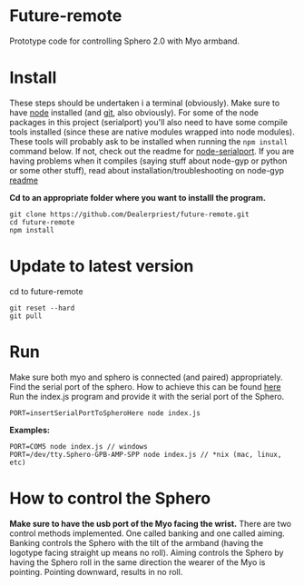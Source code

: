 # Future-remote
Prototype code for controlling Sphero 2.0 with Myo armband.

# Install
These steps should be undertaken i a terminal (obviously).
Make sure to have [node](https://nodejs.org/) installed (and [git](https://git-scm.com/), also obviously).
For some of the node packages in this project (serialport) you'll also need to have some compile tools installed (since these are native modules wrapped into node modules). These tools will probably ask to be installed when running the `npm install` command below. If not, check out the readme for [node-serialport](https://github.com/EmergingTechnologyAdvisors/node-serialport#installation-instructions). If you are having problems when it compiles (saying stuff about node-gyp or python or some other stuff), read about installation/troubleshooting on node-gyp [readme](https://github.com/nodejs/node-gyp)

**Cd to an appropriate folder where you want to installl the program.**
```
git clone https://github.com/Dealerpriest/future-remote.git
cd future-remote
npm install
```

# Update to latest version
cd to future-remote
```
git reset --hard
git pull
```

# Run
Make sure both myo and sphero is connected (and paired) appropriately.
Find the serial port of the sphero. How to achieve this can be found [here](https://github.com/orbotix/sphero.js#connecting-to-spherosprk)
Run the index.js program and provide it with the serial port of the Sphero.
```
PORT=insertSerialPortToSpheroHere node index.js
```
**Examples:**
```
PORT=COM5 node index.js // windows
PORT=/dev/tty.Sphero-GPB-AMP-SPP node index.js // *nix (mac, linux, etc)

```

# How to control the Sphero
**Make sure to have the usb port of the Myo facing the wrist.**
There are two control methods implemented. One called banking and one called aiming. Banking controls the Sphero with the tilt of the armband (having the logotype facing straight up means no roll). Aiming controls the Sphero by having the Sphero roll in the same direction the wearer of the Myo is pointing. Pointing downward, results in no roll.